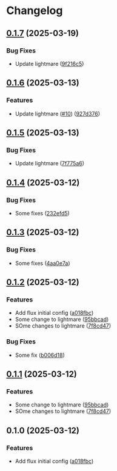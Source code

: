 # Changelog

## [0.1.7](https://github.com/fluencelabs/spectrum-release-demo/compare/spectrum-v0.1.6...spectrum-v0.1.7) (2025-03-19)


### Bug Fixes

* Update lightmare ([9f216c5](https://github.com/fluencelabs/spectrum-release-demo/commit/9f216c5244dea9f16a3c04efe8a32128b85a0331))

## [0.1.6](https://github.com/fluencelabs/spectrum-release-demo/compare/spectrum-v0.1.5...spectrum-v0.1.6) (2025-03-13)


### Features

* Update lightmare ([#10](https://github.com/fluencelabs/spectrum-release-demo/issues/10)) ([927d376](https://github.com/fluencelabs/spectrum-release-demo/commit/927d376182ed9d1b2b0ea2f8c6c1e8927bb19b2f))

## [0.1.5](https://github.com/fluencelabs/spectrum-release-demo/compare/spectrum-v0.1.4...spectrum-v0.1.5) (2025-03-13)


### Bug Fixes

* Update lightmare ([7f775a6](https://github.com/fluencelabs/spectrum-release-demo/commit/7f775a6aa6d45c1c86682084a0ce800b2ea4895d))

## [0.1.4](https://github.com/fluencelabs/spectrum-release-demo/compare/spectrum-v0.1.3...spectrum-v0.1.4) (2025-03-12)


### Bug Fixes

* Some fixes ([232efd5](https://github.com/fluencelabs/spectrum-release-demo/commit/232efd50dd75e39dddd07a4eb309a4248318a5d6))

## [0.1.3](https://github.com/fluencelabs/spectrum-release-demo/compare/spectrum-v0.1.2...spectrum-v0.1.3) (2025-03-12)


### Bug Fixes

* Some fixes ([4aa0e7a](https://github.com/fluencelabs/spectrum-release-demo/commit/4aa0e7aa14604436a0d1a9daab0370698d1cafeb))

## [0.1.2](https://github.com/fluencelabs/spectrum-release-demo/compare/spectrum-v0.1.1...spectrum-v0.1.2) (2025-03-12)


### Features

* Add flux initial config ([a018fbc](https://github.com/fluencelabs/spectrum-release-demo/commit/a018fbc0d01d02b05d9928b8ccf1352ad1200c55))
* Some change to lightmare ([95bbcad](https://github.com/fluencelabs/spectrum-release-demo/commit/95bbcad50802fd945676aeb57d964beacaac471f))
* SOme changes to lightmare ([7f8cd47](https://github.com/fluencelabs/spectrum-release-demo/commit/7f8cd476437e7156781204c5b6d923f903fa886e))


### Bug Fixes

* Some fix ([b006d18](https://github.com/fluencelabs/spectrum-release-demo/commit/b006d1826c1ebb4a125c77c861b73e637a3f88ea))

## [0.1.1](https://github.com/fluencelabs/spectrum-release-demo/compare/spectrum-v0.1.0...spectrum-v0.1.1) (2025-03-12)


### Features

* Some change to lightmare ([95bbcad](https://github.com/fluencelabs/spectrum-release-demo/commit/95bbcad50802fd945676aeb57d964beacaac471f))
* SOme changes to lightmare ([7f8cd47](https://github.com/fluencelabs/spectrum-release-demo/commit/7f8cd476437e7156781204c5b6d923f903fa886e))

## 0.1.0 (2025-03-12)


### Features

* Add flux initial config ([a018fbc](https://github.com/fluencelabs/spectrum-release-demo/commit/a018fbc0d01d02b05d9928b8ccf1352ad1200c55))
